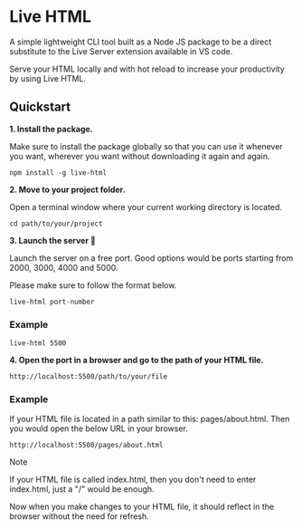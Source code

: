 # Live HTML

A simple lightweight CLI tool built as a Node JS package to be a direct substitute to the Live Server extension available in VS code.

Serve your HTML locally and with hot reload to increase your productivity by using Live HTML.

## Quickstart

**1. Install the package.**

Make sure to install the package globally so that you can use it whenever you want, wherever you want without downloading it again and again.

```shell
npm install -g live-html
```

**2. Move to your project folder.**

Open a terminal window where your current working directory is located.

```shell
cd path/to/your/project
```

**3. Launch the server 🚀**

Launch the server on a free port. Good options would be ports starting from 2000, 3000, 4000 and 5000.

Please make sure to follow the format below.

```shell
live-html port-number
```

### Example
```shell
live-html 5500
```

**4. Open the port in a browser and go to the path of your HTML file.**

```
http://localhost:5500/path/to/your/file
```

### Example

If your HTML file is located in a path similar to this: pages/about.html. Then you would open the below URL in your browser.

```
http://localhost:5500/pages/about.html
```

> [!NOTE]
> If your HTML file is called index.html, then you don't need to enter index.html, just a "/" would be enough.

Now when you make changes to your HTML file, it should reflect in the browser without the need for refresh.

